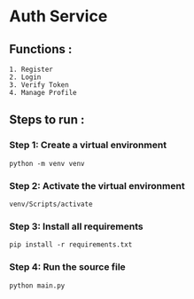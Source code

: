 # Auth Service 


## Functions :
    1. Register
    2. Login
    3. Verify Token
    4. Manage Profile

## Steps to run :
### Step 1: Create a virtual environment
```shell
python -m venv venv
```
### Step 2: Activate the virtual environment
```shell
venv/Scripts/activate
```

### Step 3: Install all requirements
```shell
pip install -r requirements.txt
```
    
    
### Step 4: Run the source file
```shell
python main.py
```
    

